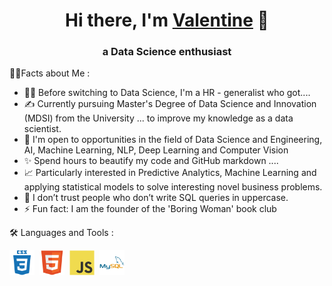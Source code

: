 <h1 align="center">Hi there, I'm  <a href="https://www.linkedin.com/in/valentina-boychenko-9695aa185/" target="_blank">Valentine</a> 
👋 </h1>
<h3 align="center">а Data Science enthusiast </h3>

:woman_technologist:Facts about Me :

- 👩‍🎓 Before switching to Data Science, I'm a HR - generalist who got....
- ✍️ Currently pursuing Master's Degree of Data Science and Innovation (MDSI) from the University ... to improve my knowledge as a data scientist.
-  💬 I'm open to opportunities in the field of Data Science and Engineering, AI, Machine Learning, NLP, Deep Learning and Computer Vision
- ✨ Spend hours to beautify my code and GitHub markdown ....
- 📈 Particularly interested in Predictive Analytics, Machine Learning and applying statistical models to solve interesting novel business problems.
- 🤔 I don’t trust people who don’t write SQL queries in uppercase.
- ⚡ Fun fact: I am the founder of the 'Boring Woman' book club

:hammer_and_wrench: Languages and Tools :

<div>  
  <img src="https://github.com/devicons/devicon/blob/master/icons/css3/css3-plain-wordmark.svg"  title="CSS3" alt="CSS" width="40" height="40"/>&nbsp;
  <img src="https://github.com/devicons/devicon/blob/master/icons/html5/html5-original.svg" title="HTML5" alt="HTML" width="40" height="40"/>&nbsp;
  <img src="https://github.com/devicons/devicon/blob/master/icons/javascript/javascript-original.svg" title="JavaScript" alt="JavaScript" width="40" height="40"/>&nbsp;
  <img src="https://github.com/devicons/devicon/blob/master/icons/mysql/mysql-original-wordmark.svg" title="MySQL"  alt="MySQL" width="40" height="40"/>&nbsp;

</div>





<!-- ### Hi there 👋 from Russia 🇷🇺
I'm Valentine, a Data Science enthusiast.

**Speck-of-light/Speck-of-light** is a ✨ _special_ ✨ repository because its `README.md` (this file) appears on your GitHub profile.

Here are some ideas to get you started:

- 🔭 I’m currently working on ...
- 🌱 I’m currently learning ...
- 👯 I’m looking to collaborate on ...
- 🤔 I’m looking for help with ...
- 💬 Ask me about ...
- 📫 How to reach me: ...
- 😄 Pronouns: ...
- ⚡ Fun fact: ...
-->
